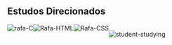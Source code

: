 ## Estudos Direcionados 
</div>
<div style="display: flex; ">
<img align="center" alt="rafa-C" src="https://img.shields.io/badge/C-00599C?style=for-the-badge&logo=c&logoColor=white">
<img align="center" alt="Rafa-HTML" src="https://img.shields.io/badge/HTML5-E34F26?style=for-the-badge&logo=html5&logoColor=white">
<img align="center" alt="Rafa-CSS"  src="https://img.shields.io/badge/CSS3-1572B6?style=for-the-badge&logo=css3&logoColor=white">
  
![student-studying](https://github.com/dionatas-thomaz/estudey/assets/143839442/497b0b00-b425-4e92-a27d-96dbb4676c4f)

